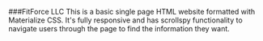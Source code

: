 ###FitForce LLC
This is a basic single page HTML website formatted with Materialize CSS.  It's fully responsive and has scrollspy functionality to navigate users through the page to find the information they want. 
